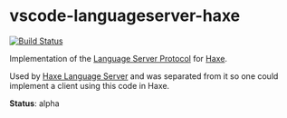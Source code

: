 # vscode-languageserver-haxe

[![Build Status](https://travis-ci.org/vshaxe/vscode-languageserver-haxe.svg?branch=master)](https://travis-ci.org/vshaxe/vscode-languageserver-haxe)

Implementation of the [Language Server Protocol](https://github.com/Microsoft/language-server-protocol) for [Haxe](http://haxe.org/).

Used by [Haxe Language Server](https://github.com/vshaxe/haxe-languageserver) and was separated from it so one could implement a client
using this code in Haxe.

**Status**: alpha
